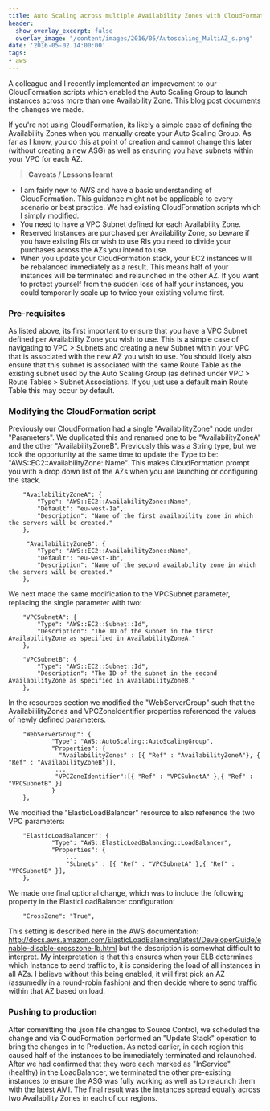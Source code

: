 ```yaml
---
title: Auto Scaling across multiple Availability Zones with CloudFormation
header:
  show_overlay_excerpt: false
  overlay_image: "/content/images/2016/05/Autoscaling_MultiAZ_s.png"
date: '2016-05-02 14:00:00'
tags:
- aws
---
```

A colleague and I recently implemented an improvement to our CloudFormation scripts which enabled the Auto Scaling Group to launch instances across more than one Availability Zone. This blog post documents the changes we made.

If you're not using CloudFormation, its likely a simple case of defining the Availability Zones when you manually create your Auto Scaling Group. As far as I know, you do this at point of creation and cannot change this later (without creating a new ASG) as well as ensuring you have subnets within your VPC for each AZ.

> **Caveats / Lessons learnt**
>
- I am fairly new to AWS and have a basic understanding of CloudFormation. This guidance might not be applicable to every scenario or best practice. We had existing CloudFormation scripts which I simply modified.
- You need to have a VPC Subnet defined for each Availability Zone.
- Reserved Instances are purchased per Availability Zone, so beware if you have existing RIs or wish to use RIs you need to divide your purchases across the AZs you intend to use.
- When you update your CloudFormation stack, your EC2 instances will be rebalanced immediately as a result. This means half of your instances will be terminated and relaunched in the other AZ. If you want to protect yourself from the sudden loss of half your instances, you could temporarily scale up to twice your existing volume first.

### Pre-requisites

As listed above, its first important to ensure that you have a VPC Subnet defined per Availability Zone you wish to use. This is a simple case of navigating to VPC > Subnets and creating a new Subnet within your VPC that is associated with the new AZ you wish to use. You should likely also ensure that this subnet is associated with the same Route Table as the existing subnet used by the Auto Scaling Group (as defined under VPC > Route Tables > Subnet Associations. If you just use a default main Route Table this may occur by default.

### Modifying the CloudFormation script

Previously our CloudFormation had a single "AvailabilityZone" node under "Parameters". We duplicated this and renamed one to be "AvailabilityZoneA" and the other "AvailabilityZoneB". Previously this was a String type, but we took the opportunity at the same time to update the Type to be: "AWS::EC2::AvailabilityZone::Name". This makes CloudFormation prompt you with a drop down list of the AZs when you are launching or configuring the stack.

```language-json
    "AvailabilityZoneA": {
		"Type": "AWS::EC2::AvailabilityZone::Name",
		"Default": "eu-west-1a",
		"Description": "Name of the first availability zone in which the servers will be created."
    },
  	  
     "AvailabilityZoneB": {
		"Type": "AWS::EC2::AvailabilityZone::Name",
		"Default": "eu-west-1b",
		"Description": "Name of the second availability zone in which the servers will be created."
    },
```
We next made the same modification to the VPCSubnet parameter, replacing the single parameter with two:
```language-json
    "VPCSubnetA": {
	  	"Type": "AWS::EC2::Subnet::Id",
	  	"Description": "The ID of the subnet in the first AvailabilityZone as specified in AvailabilityZoneA."
    },
	  
    "VPCSubnetB": {
	  	"Type": "AWS::EC2::Subnet::Id",
	  	"Description": "The ID of the subnet in the second AvailabilityZone as specified in AvailabilityZoneB."
    },
```
	  
In the resources section we modified the "WebServerGroup" such that the AvailabililityZones and VPCZoneIdentifier properties referenced the values of newly defined parameters.
```language-json
    "WebServerGroup": {
			"Type": "AWS::AutoScaling::AutoScalingGroup",
			"Properties": {
			  "AvailabilityZones" : [{ "Ref" : "AvailabilityZoneA"}, { "Ref" : "AvailabilityZoneB"}],
			 ...	
			 "VPCZoneIdentifier":[{ "Ref" : "VPCSubnetA" },{ "Ref" : "VPCSubnetB" }]
			}
    },
```
We modified the "ElasticLoadBalancer" resource to also reference the two VPC parameters:
```language-json
    "ElasticLoadBalancer": {
			"Type": "AWS::ElasticLoadBalancing::LoadBalancer",
			"Properties": {
				...
				"Subnets" : [{ "Ref" : "VPCSubnetA" },{ "Ref" : "VPCSubnetB" }],
    },
```
We made one final optional change, which was to include the following property in the ElasticLoadBalancer configuration:
```language-json
    "CrossZone": "True",
```
This setting is described here in the AWS documentation: http://docs.aws.amazon.com/ElasticLoadBalancing/latest/DeveloperGuide/enable-disable-crosszone-lb.html but the description is somewhat difficult to interpret. My interpretation is that this ensures when your ELB determines which Instance to send traffic to, it is considering the load of all instances in all AZs. I believe without this being enabled, it will first pick an AZ (assumedly in a round-robin fashion) and then decide where to send traffic within that AZ based on load. 

### Pushing to production

After committing the .json file changes to Source Control, we scheduled the change and via CloudFormation performed an "Update Stack" operation to bring the changes in to Production. As noted earlier, in each region this caused half of the instances to be immediately terminated and relaunched. After we had confirmed that they were each marked as "InService" (healthy) in the LoadBalancer, we terminated the other pre-existing instances to ensure the ASG was fully working as well as to relaunch them with the latest AMI. The final result was the instances spread equally across two Availability Zones in each of our regions.